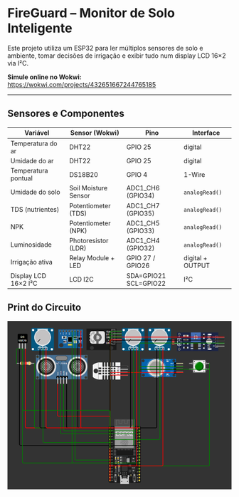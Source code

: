 # FireGuard – Monitor de Solo Inteligente

Este projeto utiliza um ESP32 para ler múltiplos sensores de solo e ambiente, tomar decisões de irrigação e exibir tudo num display LCD 16×2 via I²C.

**Simule online no Wokwi:**  
https://wokwi.com/projects/432651667244765185

---

## Sensores e Componentes

| Variável                   | Sensor (Wokwi)               | Pino             | Interface             |
|----------------------------|------------------------------|------------------|-----------------------|
| Temperatura do ar          | DHT22                        | GPIO 25          | digital               |
| Umidade do ar              | DHT22                        | GPIO 25          | digital               |
| Temperatura pontual        | DS18B20                      | GPIO 4           | 1-Wire                |
| Umidade do solo            | Soil Moisture Sensor        | ADC1_CH6 (GPIO34)| `analogRead()`        |
| TDS (nutrientes)           | Potentiometer (TDS)          | ADC1_CH7 (GPIO35)| `analogRead()`        |
| NPK                        | Potentiometer (NPK)          | ADC1_CH5 (GPIO33)| `analogRead()`        |
| Luminosidade               | Photoresistor (LDR)          | ADC1_CH4 (GPIO32)| `analogRead()`        |
| Irrigação ativa            | Relay Module + LED           | GPIO 27 / GPIO26 | digital + OUTPUT      |
| Display LCD 16×2 I²C       | LCD I2C                      | SDA=GPIO21<br>SCL=GPIO22 | I²C    |

## Print do Circuito

![Print do Circuito](circuito.png)
